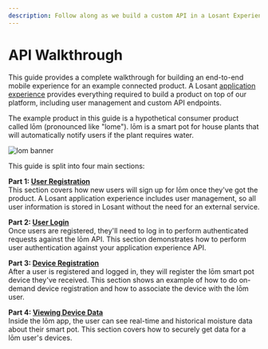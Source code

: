 ```yaml
---
description: Follow along as we build a custom API in a Losant Experience.
---
```


# API Walkthrough

This guide provides a complete walkthrough for building an end-to-end mobile experience for an example connected product. A Losant [application experience](/experiences/overview/) provides everything required to build a product on top of our platform, including user management and custom API endpoints.

The example product in this guide is a hypothetical consumer product called lōm (pronounced like "lome"). lōm is a smart pot for house plants that will automatically notify users if the plant requires water.

![lom banner](/images/experiences/walkthrough/lom-banner.jpg "lom banner")

This guide is split into four main sections:

**Part 1: [User Registration](/experiences/walkthrough/part1/)**  
This section covers how new users will sign up for lōm once they've got the product. A Losant application experience includes user management, so all user information is stored in Losant without the need for an external service.

**Part 2: [User Login](/experiences/walkthrough/part2/)**  
Once users are registered, they'll need to log in to perform authenticated requests against the lōm API. This section demonstrates how to perform user authentication against your application experience API.

**Part 3: [Device Registration](/experiences/walkthrough/part3/)**  
After a user is registered and logged in, they will register the lōm smart pot device they've received. This section shows an example of how to do on-demand device registration and how to associate the device with the lōm user.

**Part 4: [Viewing Device Data](/experiences/walkthrough/part4/)**  
Inside the lōm app, the user can see real-time and historical moisture data about their smart pot. This section covers how to securely get data for a lōm user's devices.
